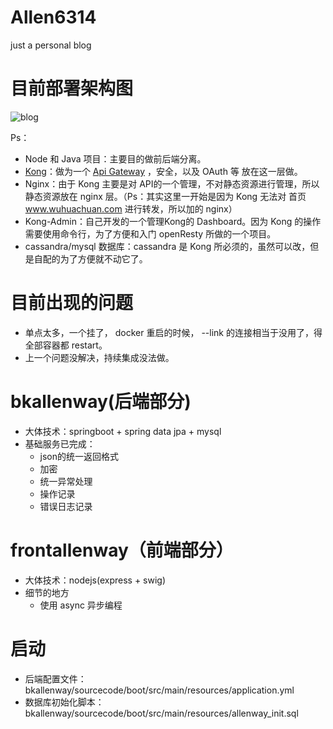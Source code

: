 # Allen6314 

just a personal blog

# 目前部署架构图

![blog](http://7xrzlm.com1.z0.glb.clouddn.com/aliyun1.png?imageMogr2/thumbnail/!30p)

Ps：

- Node 和 Java 项目：主要目的做前后端分离。
- [Kong](https://getkong.org/)：做为一个 [Api Gateway](https://www.nginx.com/blog/building-microservices-using-an-api-gateway/) ，安全，以及 OAuth 等 放在这一层做。
- Nginx：由于 Kong 主要是对 API的一个管理，不对静态资源进行管理，所以静态资源放在 nginx 层。（Ps：其实这里一开始是因为 Kong 无法对 首页 www.wuhuachuan.com 进行转发，所以加的 nginx）
- Kong-Admin：自己开发的一个管理Kong的 Dashboard。因为 Kong 的操作需要使用命令行，为了方便和入门 openResty 所做的一个项目。
- cassandra/mysql 数据库：cassandra 是 Kong 所必须的，虽然可以改，但是自配的为了方便就不动它了。


# 目前出现的问题

- 单点太多，一个挂了， docker 重启的时候， --link 的连接相当于没用了，得全部容器都 restart。
- 上一个问题没解决，持续集成没法做。


# bkallenway(后端部分)

- 大体技术：springboot + spring data jpa + mysql 
- 基础服务已完成：
  - json的统一返回格式
  - 加密
  - 统一异常处理
  - 操作记录
  - 错误日志记录

# frontallenway（前端部分）

- 大体技术：nodejs(express + swig)
- 细节的地方
  - 使用 async 异步编程

# 启动

- 后端配置文件： bkallenway/sourcecode/boot/src/main/resources/application.yml
- 数据库初始化脚本：bkallenway/sourcecode/boot/src/main/resources/allenway_init.sql
